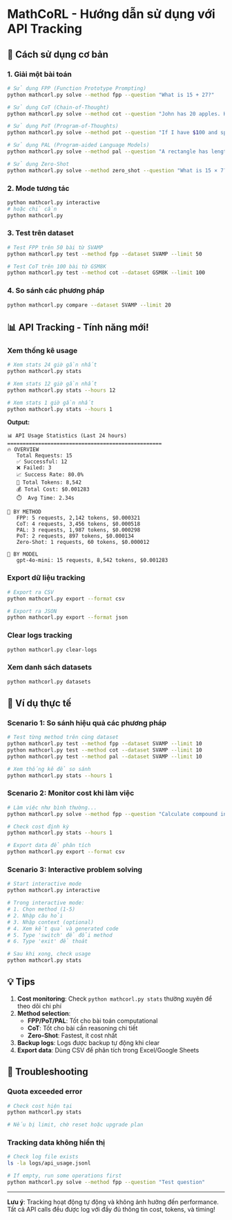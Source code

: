 # MathCoRL - Hướng dẫn sử dụng với API Tracking

## 🚀 Cách sử dụng cơ bản

### 1. Giải một bài toán
```bash
# Sử dụng FPP (Function Prototype Prompting)
python mathcorl.py solve --method fpp --question "What is 15 + 27?"

# Sử dụng CoT (Chain-of-Thought)
python mathcorl.py solve --method cot --question "John has 20 apples. He gives 8 to his friend. How many apples does John have left?"

# Sử dụng PoT (Program-of-Thoughts)
python mathcorl.py solve --method pot --question "If I have $100 and spend $35 on groceries, how much do I have left?"

# Sử dụng PAL (Program-aided Language Models)
python mathcorl.py solve --method pal --question "A rectangle has length 8m and width 5m. What is its area?"

# Sử dụng Zero-Shot
python mathcorl.py solve --method zero_shot --question "What is 15 × 7?"
```

### 2. Mode tương tác
```bash
python mathcorl.py interactive
# hoặc chỉ cần
python mathcorl.py
```

### 3. Test trên dataset
```bash
# Test FPP trên 50 bài từ SVAMP
python mathcorl.py test --method fpp --dataset SVAMP --limit 50

# Test CoT trên 100 bài từ GSM8K  
python mathcorl.py test --method cot --dataset GSM8K --limit 100
```

### 4. So sánh các phương pháp
```bash
python mathcorl.py compare --dataset SVAMP --limit 20
```

## 📊 API Tracking - Tính năng mới!

### Xem thống kê usage
```bash
# Xem stats 24 giờ gần nhất
python mathcorl.py stats

# Xem stats 12 giờ gần nhất
python mathcorl.py stats --hours 12

# Xem stats 1 giờ gần nhất
python mathcorl.py stats --hours 1
```

**Output:**
```
📊 API Usage Statistics (Last 24 hours)
==================================================
🔥 OVERVIEW
   Total Requests: 15
   ✅ Successful: 12
   ❌ Failed: 3
   📈 Success Rate: 80.0%
   🔢 Total Tokens: 8,542
   💰 Total Cost: $0.001283
   ⏱️  Avg Time: 2.34s

🔧 BY METHOD
   FPP: 5 requests, 2,142 tokens, $0.000321
   CoT: 4 requests, 3,456 tokens, $0.000518
   PAL: 3 requests, 1,987 tokens, $0.000298
   PoT: 2 requests, 897 tokens, $0.000134
   Zero-Shot: 1 requests, 60 tokens, $0.000012

🤖 BY MODEL
   gpt-4o-mini: 15 requests, 8,542 tokens, $0.001283
```

### Export dữ liệu tracking
```bash
# Export ra CSV
python mathcorl.py export --format csv

# Export ra JSON
python mathcorl.py export --format json
```

### Clear logs tracking
```bash
python mathcorl.py clear-logs
```

### Xem danh sách datasets
```bash
python mathcorl.py datasets
```

## 🎯 Ví dụ thực tế

### Scenario 1: So sánh hiệu quả các phương pháp
```bash
# Test từng method trên cùng dataset
python mathcorl.py test --method fpp --dataset SVAMP --limit 10
python mathcorl.py test --method cot --dataset SVAMP --limit 10
python mathcorl.py test --method pal --dataset SVAMP --limit 10

# Xem thống kê để so sánh
python mathcorl.py stats --hours 1
```

### Scenario 2: Monitor cost khi làm việc
```bash
# Làm việc như bình thường...
python mathcorl.py solve --method fpp --question "Calculate compound interest..."

# Check cost định kỳ
python mathcorl.py stats --hours 1

# Export data để phân tích
python mathcorl.py export --format csv
```

### Scenario 3: Interactive problem solving
```bash
# Start interactive mode
python mathcorl.py interactive

# Trong interactive mode:
# 1. Chọn method (1-5)
# 2. Nhập câu hỏi
# 3. Nhập context (optional)
# 4. Xem kết quả và generated code
# 5. Type 'switch' để đổi method
# 6. Type 'exit' để thoát

# Sau khi xong, check usage
python mathcorl.py stats
```

## 💡 Tips

1. **Cost monitoring**: Check `python mathcorl.py stats` thường xuyên để theo dõi chi phí
2. **Method selection**: 
   - **FPP/PoT/PAL**: Tốt cho bài toán computational
   - **CoT**: Tốt cho bài cần reasoning chi tiết
   - **Zero-Shot**: Fastest, ít cost nhất
3. **Backup logs**: Logs được backup tự động khi clear
4. **Export data**: Dùng CSV để phân tích trong Excel/Google Sheets

## 🔧 Troubleshooting

### Quota exceeded error
```bash
# Check cost hiện tại
python mathcorl.py stats

# Nếu bị limit, chờ reset hoặc upgrade plan
```

### Tracking data không hiển thị
```bash
# Check log file exists
ls -la logs/api_usage.jsonl

# If empty, run some operations first
python mathcorl.py solve --method fpp --question "Test question"
```

---

**Lưu ý**: Tracking hoạt động tự động và không ảnh hưởng đến performance. Tất cả API calls đều được log với đầy đủ thông tin cost, tokens, và timing! 